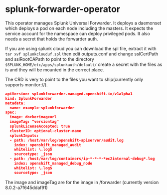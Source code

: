 # splunk-forwarder-operator

This operator manages Splunk Universal Forwarder. It deploys a daemonset which 
deploys a pod on each node including the masters. It expects the service account
for the namespace can deploy privileged pods. It also needs a secret that holds
the forwarder auth.

If you are using splunk cloud you can download the spl file, extract it with
`tar xvf splunkclouduf.spl` then edit outputs.conf and change sslCertPath and
sslRootCAPath to point to the directory `$SPLUNK_HOME/etc/apps/splunkauth/default/`
create a secret with the files as is and they will be mounted in the correct place. 

The CRD is very to point to the files you want to ship(currently only supports
monitor://).

```json
apiVersion: splunkforwarder.managed.openshift.io/v1alpha1
kind: SplunkForwarder
metadata:
  name: example-splunkforwarder
spec:
  image: dockerimageurl
  imageTag: "versiontag"
  splunkLicenseAccepted: true
  clusterID: optional-cluster-name
  splunkInputs:
  - path: /host/var/log/openshift-apiserver/audit.log
    index: openshift_managed_audit
    whitelist: \.log$
    sourcetype: _json
  - path: /host/var/log/containers/ip-*-*-*-*ec2internal-debug*.log
    index: openshift_managed_debug_node
    whitelist: \.log$
    sourcetype: _json
```

The image and imageTag are for the image in /forwarder (currently version 
8.0.2-a7f645ddaf91)
